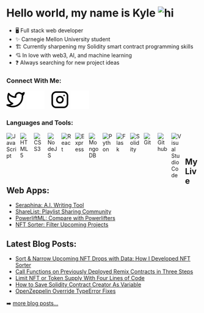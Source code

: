 # Hello world, my name is Kyle <img src="https://user-images.githubusercontent.com/1303154/88677602-1635ba80-d120-11ea-84d8-d263ba5fc3c0.gif" width="28px" height="28px" alt="hi">

- 🖥️ Full stack web developer
- ✨ Carnegie Mellon University student 
- 🏗️ Currently sharpening my Solidity smart contract programming skills 
- 💘 In love with web3, AI, and machine learning
- ❓ Always searching for new project ideas 

### Connect With Me:
[![website](./img/twitter-light.svg)](https://twitter.com/kyleleesea#gh-light-mode-only)
[![website](./img/twitter-dark.svg)](https://twitter.com/kyleleesea#gh-dark-mode-only)
&nbsp;&nbsp;
[![website](./img/instagram-light.svg)](https://instagram.com/kylelee.sea#gh-light-mode-only)
[![website](./img/instagram-dark.svg)](https://instagram.com/kylelee.sea#gh-dark-mode-only)

### Languages and Tools:
<img align="left" alt="JavaScript" width="26px" src="https://cdn.jsdelivr.net/gh/devicons/devicon/icons/javascript/javascript-original.svg" style="padding-right:10px;"/>
<img align="left" alt="HTML5" width="26px" src="https://cdn.jsdelivr.net/gh/devicons/devicon/icons/html5/html5-original-wordmark.svg" style="padding-right:10px;" />
<img align="left" alt="CSS3" width="26px" src="https://cdn.jsdelivr.net/gh/devicons/devicon/icons/css3/css3-original-wordmark.svg" style="padding-right:10px;" />
<img align="left" alt="NodeJS" width="26px" src="https://cdn.jsdelivr.net/gh/devicons/devicon/icons/nodejs/nodejs-plain.svg" style="padding-right:10px;" />
<img align="left" alt="React" width="26px" src="https://cdn.jsdelivr.net/gh/devicons/devicon/icons/react/react-original.svg" style="padding-right:10px;" />
<img align="left" alt="Express" width="26px" src="https://cdn.jsdelivr.net/gh/devicons/devicon/icons/express/express-original.svg" style="padding-right:10px;" />
<img align="left" alt="MongoDB" width="26px" src="https://cdn.jsdelivr.net/gh/devicons/devicon/icons/mongodb/mongodb-original.svg" style="padding-right:10px;" />
<img align="left" alt="Python" width="26px" src="https://cdn.jsdelivr.net/gh/devicons/devicon/icons/python/python-original-wordmark.svg" style="padding-right:10px;" />
<img align="left" alt="Flask" width="26px" src="https://cdn.jsdelivr.net/gh/devicons/devicon/icons/flask/flask-original-wordmark.svg" style="padding-right:10px;" />
<img align="left" alt="Solidity" width="26px" src="https://cdn.jsdelivr.net/gh/devicons/devicon/icons/solidity/solidity-original.svg" style="padding-right:10px;" />
<img align="left" alt="Git" width="26px" src="https://cdn.jsdelivr.net/gh/devicons/devicon/icons/git/git-original.svg" style="padding-right:10px;" />
<img align="left" alt="Github" width="26px" src="https://cdn.jsdelivr.net/gh/devicons/devicon/icons/github/github-original.svg" style="padding-right:10px;" />
<img align="left" alt="Visual Studio Code" width="26px" src="https://cdn.jsdelivr.net/gh/devicons/devicon/icons/vscode/vscode-original.svg" style="padding-right:10px;"/>
<br />
<br />

## My Live Web Apps:
- [Seraphina: A.I. Writing Tool](https://seraphinai.com/)
- [ShareList: Playlist Sharing Community](https://sharelist.org/)
- [PowerliftML: Compare with Powerlifters](https://powerliftml.herokuapp.com/)
- [NFT Sorter: Filter Upcoming Projects](https://nftsorter.com/)

## Latest Blog Posts:
- [Sort & Narrow Upcoming NFT Drops with Data: How I Developed NFT Sorter](https://hackernoon.com/sort-and-narrow-upcoming-nft-drops-with-data-how-i-developed-nft-sorter)
- [Call Functions on Previously Deployed Remix Contracts in Three Steps](https://medium.com/@duckddev/call-functions-on-previously-deployed-remix-contracts-in-three-steps-9c5a7810b75f)
- [Limit NFT or Token Supply With Four Lines of Code](https://medium.com/@duckddev/limit-nft-or-token-supply-with-four-lines-of-code-2fd2f94a4002)
- [How to Save Solidity Contract Creator As Variable](https://medium.com/@duckddev/how-to-save-solidity-contract-creator-as-variable-c1f2e5716788)
- [OpenZeppelin Override TypeError Fixes](https://medium.com/@duckddev/openzeppelin-override-typeerror-fixes-db7e571c39d9)

➡️ [more blog posts...](https://medium.com/@duckddev)
